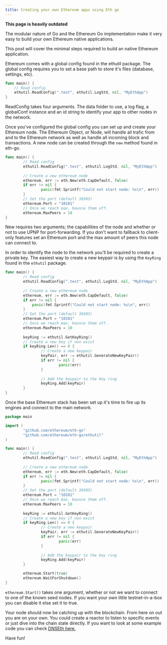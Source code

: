 ```yaml
---
title: Creating your own Ethereum apps using Eth go
---
```


**This page is heavily outdated**

The modular nature of Go and the Ethereum Go implementation make it very easy to build your own Ethereum native applications. 

This post will cover the minimal steps required to build an native Ethereum application.

Ethereum comes with a global config found in the ethutil package. The global config requires you to set a base path to store it's files (database, settings, etc).

```go
func main() {
	// Read config
	ethutil.ReadConfig(".test", ethutil.LogStd, nil, "MyEthApp")
}
```  

ReadConfig takes four arguments. The data folder to use, a log flag, a globalConf instance and an id string to identify your app to other nodes in the network.

Once you've configured the global config you can set up and create your Ethereum node. The Ethereum Object, or Node, will handle all trafic from and to the Ethereum network as well as handle all incoming block and transactions. A new node can be created through the `new` method found in eth-go.

```go
func main() {
		// Read config
        ethutil.ReadConfig(".test", ethutil.LogStd, nil, "MyEthApp")
        
        // Create a new ethereum node
        ethereum, err := eth.New(eth.CapDefault, false)
        if err != nil {
            	panic(fmt.Sprintf("Could not start node: %s\n", err))
        }
        // Set the port (default 30303)
        ethereum.Port = "10101"
        // Once we reach max, bounce them off.
        ethereum.MaxPeers = 10
}
```

New requires two arguments; the capabilities of the node and whether or not to use UPNP for port-forwarding. If you don't want to fallback to client-only features set an Ethereum port and the max amount of peers this node can connect to. 

In order to identify the node to the network you'll be required to create a private key. The easiest way to create a new keypair is by using the `KeyRing` found in the `ethutil` package.

```go
func main() {
    	// Read config
        ethutil.ReadConfig(".test", ethutil.LogStd, nil, "MyEthApp")
        
        // Create a new ethereum node
        ethereum, err := eth.New(eth.CapDefault, false)
        if err != nil {
            panic(fmt.Sprintf("Could not start node: %s\n", err))
        }
        // Set the port (default 30303)
        ethereum.Port = "10101"
        // Once we reach max, bounce them off.
        ethereum.MaxPeers = 10
        
        keyRing := ethutil.GetKeyRing()
        // Create a new key if non exist
        if keyRing.Len() == 0 {
    	    	// Create a new keypair
	        	keyPair, err := ethutil.GenerateNewKeyPair()
    	        if err != nil {
        		    	panic(err)
	            }
            
    	        // Add the keypair to the key ring
        	    keyRing.Add(keyPair)
        }
}
```

Once the base Ethereum stack has been set up it's time to fire up its engines and connect to the main network.

```go
package main

import (
		"github.com/ethereum/eth-go"
		"github.com/ethereum/eth-go/ethutil"
)

func main() {
	    // Read config
    	ethutil.ReadConfig(".test", ethutil.LogStd, nil, "MyEthApp")
    
	    // Create a new ethereum node
    	ethereum, err := eth.New(eth.CapDefault, false)
	    if err != nil {
    		    panic(fmt.Sprintf("Could not start node: %s\n", err))
	    }
    	// Set the port (default 30303)
	    ethereum.Port = "10101"
    	// Once we reach max, bounce them off.
	    ethereum.MaxPeers = 10
    
    	keyRing := ethutil.GetKeyRing()
	    // Create a new key if non exist
    	if keyRing.Len() == 0 {
        		// Create a new keypair
		        keyPair, err := ethutil.GenerateNewKeyPair()
        		if err != nil {
			            panic(err)
        		}
        
		        // Add the keypair to the key ring
        		keyRing.Add(keyPair)
	    }

    	ethereum.Start(true)
	    ethereum.WaitForShutdown()
}
```

`ethereum.Start()` takes one argument, whether or not we want to connect to one of the known seed nodes. If you want your own little testnet-in-a-box you can disable it else set it to true.

Your node should now be catching up with the blockchain. From here on out you are on your own. You could create a reactor to listen to specific events or just dive into the chain state directly. If you want to look at some example code you can check [DNSEth here.](https://github.com/maran/dnseth)

Have fun!